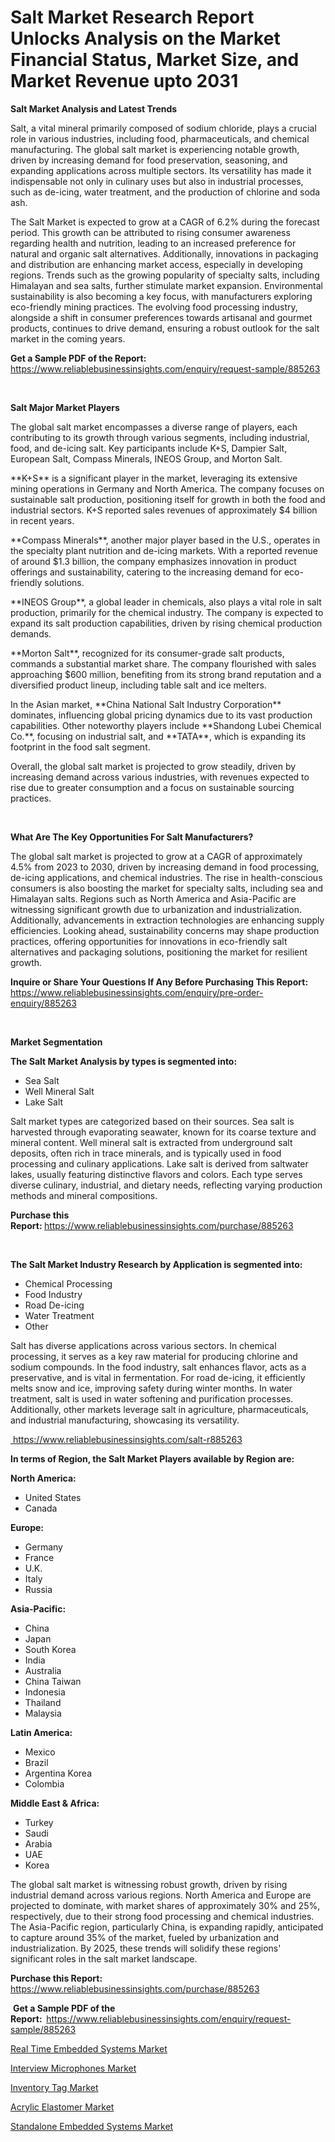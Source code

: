<p><h1>Salt Market Research Report Unlocks Analysis on the Market Financial Status, Market Size, and Market Revenue upto 2031</h1></p><p><strong>Salt Market Analysis and Latest Trends</strong></p>
<p><p>Salt, a vital mineral primarily composed of sodium chloride, plays a crucial role in various industries, including food, pharmaceuticals, and chemical manufacturing. The global salt market is experiencing notable growth, driven by increasing demand for food preservation, seasoning, and expanding applications across multiple sectors. Its versatility has made it indispensable not only in culinary uses but also in industrial processes, such as de-icing, water treatment, and the production of chlorine and soda ash.</p><p>The Salt Market is expected to grow at a CAGR of 6.2% during the forecast period. This growth can be attributed to rising consumer awareness regarding health and nutrition, leading to an increased preference for natural and organic salt alternatives. Additionally, innovations in packaging and distribution are enhancing market access, especially in developing regions. Trends such as the growing popularity of specialty salts, including Himalayan and sea salts, further stimulate market expansion. Environmental sustainability is also becoming a key focus, with manufacturers exploring eco-friendly mining practices. The evolving food processing industry, alongside a shift in consumer preferences towards artisanal and gourmet products, continues to drive demand, ensuring a robust outlook for the salt market in the coming years.</p></p>
<p><strong>Get a Sample PDF of the Report:&nbsp;</strong> <a href="https://www.reliablebusinessinsights.com/enquiry/request-sample/885263?utm_campaign=84&utm_medium=2&utm_source=Github&utm_content=ia&utm_term=13112024&utm_id=salt">https://www.reliablebusinessinsights.com/enquiry/request-sample/885263</a></p>
<p>&nbsp;</p>
<p><strong>Salt Major Market Players</strong></p>
<p><p>The global salt market encompasses a diverse range of players, each contributing to its growth through various segments, including industrial, food, and de-icing salt. Key participants include K+S, Dampier Salt, European Salt, Compass Minerals, INEOS Group, and Morton Salt.</p><p>**K+S** is a significant player in the market, leveraging its extensive mining operations in Germany and North America. The company focuses on sustainable salt production, positioning itself for growth in both the food and industrial sectors. K+S reported sales revenues of approximately $4 billion in recent years.</p><p>**Compass Minerals**, another major player based in the U.S., operates in the specialty plant nutrition and de-icing markets. With a reported revenue of around $1.3 billion, the company emphasizes innovation in product offerings and sustainability, catering to the increasing demand for eco-friendly solutions.</p><p>**INEOS Group**, a global leader in chemicals, also plays a vital role in salt production, primarily for the chemical industry. The company is expected to expand its salt production capabilities, driven by rising chemical production demands.</p><p>**Morton Salt**, recognized for its consumer-grade salt products, commands a substantial market share. The company flourished with sales approaching $600 million, benefiting from its strong brand reputation and a diversified product lineup, including table salt and ice melters.</p><p>In the Asian market, **China National Salt Industry Corporation** dominates, influencing global pricing dynamics due to its vast production capabilities. Other noteworthy players include **Shandong Lubei Chemical Co.**, focusing on industrial salt, and **TATA**, which is expanding its footprint in the food salt segment.</p><p>Overall, the global salt market is projected to grow steadily, driven by increasing demand across various industries, with revenues expected to rise due to greater consumption and a focus on sustainable sourcing practices.</p></p>
<p>&nbsp;</p>
<p><strong>What Are The Key Opportunities For Salt Manufacturers?</strong></p>
<p><p>The global salt market is projected to grow at a CAGR of approximately 4.5% from 2023 to 2030, driven by increasing demand in food processing, de-icing applications, and chemical industries. The rise in health-conscious consumers is also boosting the market for specialty salts, including sea and Himalayan salts. Regions such as North America and Asia-Pacific are witnessing significant growth due to urbanization and industrialization. Additionally, advancements in extraction technologies are enhancing supply efficiencies. Looking ahead, sustainability concerns may shape production practices, offering opportunities for innovations in eco-friendly salt alternatives and packaging solutions, positioning the market for resilient growth.</p></p>
<p><strong>Inquire or Share Your Questions If Any Before Purchasing This Report:</strong> <a href="https://www.reliablebusinessinsights.com/enquiry/pre-order-enquiry/885263?utm_campaign=84&utm_medium=2&utm_source=Github&utm_content=ia&utm_term=13112024&utm_id=salt">https://www.reliablebusinessinsights.com/enquiry/pre-order-enquiry/885263</a></p>
<p>&nbsp;</p>
<p><strong>Market Segmentation</strong></p>
<p><strong>The Salt Market Analysis by types is segmented into:</strong></p>
<p><ul><li>Sea Salt</li><li>Well Mineral Salt</li><li>Lake Salt</li></ul></p>
<p><p>Salt market types are categorized based on their sources. Sea salt is harvested through evaporating seawater, known for its coarse texture and mineral content. Well mineral salt is extracted from underground salt deposits, often rich in trace minerals, and is typically used in food processing and culinary applications. Lake salt is derived from saltwater lakes, usually featuring distinctive flavors and colors. Each type serves diverse culinary, industrial, and dietary needs, reflecting varying production methods and mineral compositions.</p></p>
<p><strong>Purchase this Report:&nbsp;</strong><a href="https://www.reliablebusinessinsights.com/purchase/885263?utm_campaign=84&utm_medium=2&utm_source=Github&utm_content=ia&utm_term=13112024&utm_id=salt">https://www.reliablebusinessinsights.com/purchase/885263</a></p>
<p>&nbsp;</p>
<p><strong>The Salt Market Industry Research by Application is segmented into:</strong></p>
<p><ul><li>Chemical Processing</li><li>Food Industry</li><li>Road De-icing</li><li>Water Treatment</li><li>Other</li></ul></p>
<p><p>Salt has diverse applications across various sectors. In chemical processing, it serves as a key raw material for producing chlorine and sodium compounds. In the food industry, salt enhances flavor, acts as a preservative, and is vital in fermentation. For road de-icing, it efficiently melts snow and ice, improving safety during winter months. In water treatment, salt is used in water softening and purification processes. Additionally, other markets leverage salt in agriculture, pharmaceuticals, and industrial manufacturing, showcasing its versatility.</p></p>
<p><a href="https://www.reliablebusinessinsights.com/salt-r885263?utm_campaign=84&utm_medium=2&utm_source=Github&utm_content=ia&utm_term=13112024&utm_id=salt">&nbsp;https://www.reliablebusinessinsights.com/salt-r885263</a></p>
<p><strong>In terms of Region, the Salt Market Players available by Region are:</strong></p>
<p>
    <p> <strong> North America: </strong>
        <ul>
            <li>United States</li>
            <li>Canada</li>
        </ul>
        </p> 
    <p> <strong> Europe: </strong>
        <ul>
            <li>Germany</li>
            <li>France</li>
            <li>U.K.</li>
            <li>Italy</li>
            <li>Russia</li>
        </ul>
        </p> 
    <p> <strong> Asia-Pacific: </strong>
        <ul>
            <li>China</li>
            <li>Japan</li>
            <li>South Korea</li>
            <li>India</li>
            <li>Australia</li>
            <li>China Taiwan</li>
            <li>Indonesia</li>
            <li>Thailand</li>
            <li>Malaysia</li>
        </ul>
        </p> 
    <p> <strong> Latin America: </strong>
        <ul>
            <li>Mexico</li>
            <li>Brazil</li>
            <li>Argentina Korea</li>
            <li>Colombia</li>
        </ul>
        </p> 
    <p> <strong> Middle East & Africa: </strong>
        <ul>
            <li>Turkey</li>
            <li>Saudi</li>
            <li>Arabia</li>
            <li>UAE</li>
            <li>Korea</li>
        </ul>
    </p>
    </p>
<p><p>The global salt market is witnessing robust growth, driven by rising industrial demand across various regions. North America and Europe are projected to dominate, with market shares of approximately 30% and 25%, respectively, due to their strong food processing and chemical industries. The Asia-Pacific region, particularly China, is expanding rapidly, anticipated to capture around 35% of the market, fueled by urbanization and industrialization. By 2025, these trends will solidify these regions' significant roles in the salt market landscape.</p></p>
<p><strong>Purchase this Report: </strong><a href="https://www.reliablebusinessinsights.com/purchase/885263?utm_campaign=84&utm_medium=2&utm_source=Github&utm_content=ia&utm_term=13112024&utm_id=salt">https://www.reliablebusinessinsights.com/purchase/885263</a></p>
<p>&nbsp;<strong>Get a Sample PDF of the Report:&nbsp;&nbsp;</strong><a href="https://www.reliablebusinessinsights.com/enquiry/request-sample/885263?utm_campaign=84&utm_medium=2&utm_source=Github&utm_content=ia&utm_term=13112024&utm_id=salt">https://www.reliablebusinessinsights.com/enquiry/request-sample/885263</a></p>
<p><strong></strong></p>
<p><p><a href="https://issuu.com/reportprime-2/docs/real-time-embedded-systems-market-s_6426c6b35fba2a?utm_campaign=84&utm_medium=2&utm_source=Github&utm_content=ia&utm_term=13112024&utm_id=salt">Real Time Embedded Systems Market</a></p><p><a href="https://www.linkedin.com/pulse/global-interview-microphones-market-trends-analysis-whntf?utm_campaign=84&utm_medium=2&utm_source=Github&utm_content=ia&utm_term=13112024&utm_id=salt">Interview Microphones Market</a></p><p><a href="https://www.linkedin.com/pulse/inventory-tag-market-refracting-trends-consumer-behaviors-kngtf?utm_campaign=84&utm_medium=2&utm_source=Github&utm_content=ia&utm_term=13112024&utm_id=salt">Inventory Tag Market</a></p><p><a href="https://github.com/AngelaWalsh696/Market-Research-Report-List-1/blob/main/acrylic-elastomer-market.md?utm_campaign=84&utm_medium=2&utm_source=Github&utm_content=ia&utm_term=13112024&utm_id=salt">Acrylic Elastomer Market</a></p><p><a href="https://issuu.com/reportprime-2/docs/standalone-embedded-systems-market-_b99f3d7d5cf1a9?utm_campaign=84&utm_medium=2&utm_source=Github&utm_content=ia&utm_term=13112024&utm_id=salt">Standalone Embedded Systems Market</a></p></p>
